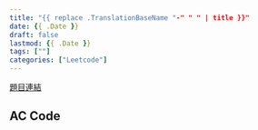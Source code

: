 ```yaml
---
title: "{{ replace .TranslationBaseName "-" " " | title }}"
date: {{ .Date }}
draft: false
lastmod: {{ .Date }}
tags: [""]
categories: ["Leetcode"]
---
```


[題目連結]()

<!--more-->

## AC Code

```c++

```

